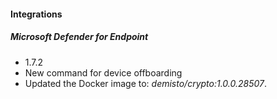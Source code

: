 
#### Integrations
##### Microsoft Defender for Endpoint
-  1.7.2
- New command for device offboarding
- Updated the Docker image to: *demisto/crypto:1.0.0.28507*.
